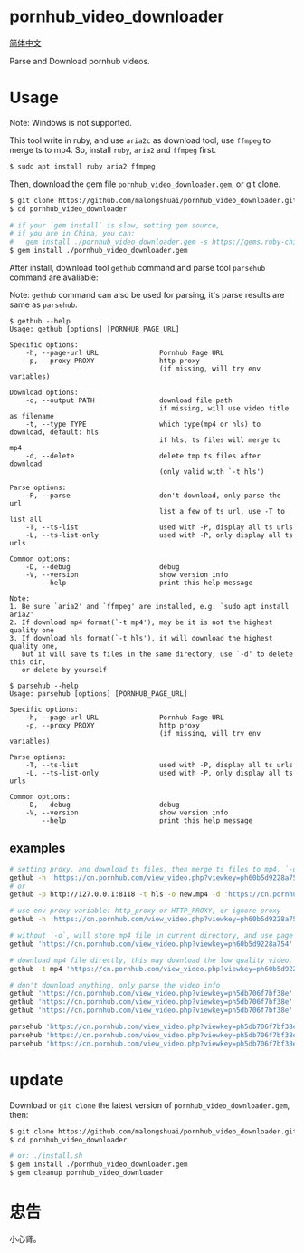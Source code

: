 # pornhub_video_downloader

[简体中文](https://github.com/malongshuai/pornhub_video_downloader/blob/main/README_CN.md)

Parse and Download pornhub videos.

# Usage

Note: Windows is not supported.

This tool write in ruby, and use `aria2c` as download tool, use `ffmpeg` to merge ts to mp4. So, install `ruby`, `aria2` and `ffmpeg` first.

```bash
$ sudo apt install ruby aria2 ffmpeg
```

Then, download the gem file `pornhub_video_downloader.gem`, or git clone.

```bash
$ git clone https://github.com/malongshuai/pornhub_video_downloader.git
$ cd pornhub_video_downloader

# if your `gem install` is slow, setting gem source, 
# if you are in China, you can: 
#   gem install ./pornhub_video_downloader.gem -s https://gems.ruby-china.com 
$ gem install ./pornhub_video_downloader.gem
```

After install, download tool `gethub` command and parse tool `parsehub` command are avaliable: 

Note: `gethub` command can also be used for parsing, it's parse results are same as `parsehub`.

```
$ gethub --help
Usage: gethub [options] [PORNHUB_PAGE_URL]

Specific options:
    -h, --page-url URL               Pornhub Page URL
    -p, --proxy PROXY                http proxy
                                     (if missing, will try env variables)

Download options:
    -o, --output PATH                download file path
                                     if missing, will use video title as filename
    -t, --type TYPE                  which type(mp4 or hls) to download, default: hls
                                     if hls, ts files will merge to mp4
    -d, --delete                     delete tmp ts files after download
                                     (only valid with `-t hls')

Parse options:
    -P, --parse                      don't download, only parse the url
                                     list a few of ts url, use -T to list all
    -T, --ts-list                    used with -P, display all ts urls
    -L, --ts-list-only               used with -P, only display all ts urls

Common options:
    -D, --debug                      debug
    -V, --version                    show version info
        --help                       print this help message

Note:
1. Be sure `aria2' and `ffmpeg' are installed, e.g. `sudo apt install aria2'
2. If download mp4 format(`-t mp4'), may be it is not the highest quality one
3. If download hls format(`-t hls'), it will download the highest quality one,
   but it will save ts files in the same directory, use `-d' to delete this dir,
   or delete by yourself
```

```
$ parsehub --help
Usage: parsehub [options] [PORNHUB_PAGE_URL]

Specific options:
    -h, --page-url URL               Pornhub Page URL
    -p, --proxy PROXY                http proxy
                                     (if missing, will try env variables)

Parse options:
    -T, --ts-list                    used with -P, display all ts urls
    -L, --ts-list-only               used with -P, only display all ts urls

Common options:
    -D, --debug                      debug
    -V, --version                    show version info
        --help                       print this help message
```

## examples

```bash
# setting proxy, and download ts files, then merge ts files to mp4, `-d` means remove these ts files after merging.
gethub -h 'https://cn.pornhub.com/view_video.php?viewkey=ph60b5d9228a754' -p http://127.0.0.1:8118 -t hls -o new.mp4 -d
# or
gethub -p http://127.0.0.1:8118 -t hls -o new.mp4 -d 'https://cn.pornhub.com/view_video.php?viewkey=ph60b5d9228a754'

# use env proxy variable: http_proxy or HTTP_PROXY, or ignore proxy
gethub -h 'https://cn.pornhub.com/view_video.php?viewkey=ph60b5d9228a754' -t hls -o new.mp4

# without `-o`, will store mp4 file in current directory, and use page title as filename.
gethub 'https://cn.pornhub.com/view_video.php?viewkey=ph60b5d9228a754'

# download mp4 file directly, this may download the low quality video.
gethub -t mp4 'https://cn.pornhub.com/view_video.php?viewkey=ph60b5d9228a754'

# don't download anything, only parse the video info
gethub 'https://cn.pornhub.com/view_video.php?viewkey=ph5db706f7bf38e' --parse -p PROXY
gethub 'https://cn.pornhub.com/view_video.php?viewkey=ph5db706f7bf38e' -P -T -p PROXY
gethub 'https://cn.pornhub.com/view_video.php?viewkey=ph5db706f7bf38e' -P -L -p PROXY

parsehub 'https://cn.pornhub.com/view_video.php?viewkey=ph5db706f7bf38e' -p PROXY
parsehub 'https://cn.pornhub.com/view_video.php?viewkey=ph5db706f7bf38e' -T -p PROXY
parsehub 'https://cn.pornhub.com/view_video.php?viewkey=ph5db706f7bf38e' -L -p PROXY
```

# update

Download or `git clone` the latest version of `pornhub_video_downloader.gem`, then: 

```bash
$ git clone https://github.com/malongshuai/pornhub_video_downloader.git
$ cd pornhub_video_downloader

# or: ./install.sh
$ gem install ./pornhub_video_downloader.gem
$ gem cleanup pornhub_video_downloader
```

# 忠告

小心肾。
